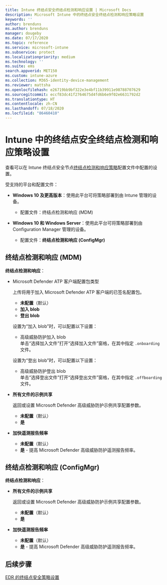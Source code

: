 ```yaml
---
title: Intune 终结点安全终结点检测和响应设置 | Microsoft Docs
description: Microsoft Intune 中的终结点安全终结点检测和响应策略设置
keywords: ''
author: brenduns
ms.author: brenduns
manager: dougeby
ms.date: 07/17/2020
ms.topic: reference
ms.service: microsoft-intune
ms.subservice: protect
ms.localizationpriority: medium
ms.technology: ''
ms.suite: ems
search.appverid: MET150
ms.custom: intune-azure
ms.collection: M365-identity-device-management
ms.reviewer: mattsha
ms.openlocfilehash: e26719bb9bf322e3e4bf11b39911e98788707629
ms.sourcegitcommit: eccf83dc41f2764675d4fd6b6e9f02e6631792d2
ms.translationtype: HT
ms.contentlocale: zh-CN
ms.lasthandoff: 07/18/2020
ms.locfileid: "86460410"
---
```

# <a name="endpoint-detection-and-response-policy-settings-for-endpoint-security-in-intune"></a>Intune 中的终结点安全终结点检测和响应策略设置

查看可以在 Intune 终结点安全节点[终结点检测和响应策略](../protect/endpoint-security-edr-policy.md)配置文件中配置的设置。

受支持的平台和配置文件：

- **Windows 10 及更高版本**：使用此平台可将策略部署到由 Intune 管理的设备。
  - 配置文件：终结点检测和响应 (MDM)

- **Windows 10 和 Windows Server**：使用此平台可将策略部署到由 Configuration Manager 管理的设备。
  - 配置文件：**终结点检测和响应 (ConfigMgr)**

## <a name="endpoint-detection-and-response-mdm"></a>终结点检测和响应 (MDM)

**终结点检测和响应**：

- Microsoft Defender ATP 客户端配置包类型

  上传将用于加入 Microsoft Defender ATP 客户端的已签名配置包。

  - **未配置**（默认）
  - **加入 blob**  
  - **登出 blob**  

  设置为“加入 blob”时，可以配置以下设置：

  - 高级威胁防护加入 blob  
    单击“选择加入文件”打开“选择加入文件”窗格，在其中指定 `.onboarding` 文件。

  设置为“登出 blob”时，可以配置以下设置：
  
  - 高级威胁防护登出 blob  
     单击“选择登出文件”打开“选择登出文件”窗格，在其中指定 `.offboarding` 文件。

- **所有文件的示例共享**  

  返回或设置 Microsoft Defender 高级威胁防护示例共享配置参数。  
  - **未配置**（默认）
  - **是**

- **加快遥测报告频率**

  - **未配置**（默认）
  - **是** - 提高 Microsoft Defender 高级威胁防护遥测报告频率。

## <a name="endpoint-detection-and-response-configmgr"></a>终结点检测和响应 (ConfigMgr)

**终结点检测和响应**：

- **所有文件的示例共享**  

  返回或设置 Microsoft Defender 高级威胁防护示例共享配置参数。  
  - **未配置**（默认）
  - **是**

- **加快遥测报告频率**

  - **未配置**（默认）
  - **是** - 提高 Microsoft Defender 高级威胁防护遥测报告频率。

## <a name="next-steps"></a>后续步骤

[EDR 的终结点安全策略设置](../protect/endpoint-security-edr-policy.md)
